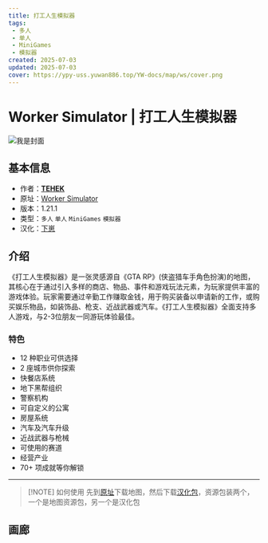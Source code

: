 ```yaml
---
title: 打工人生模拟器
tags: 
 - 多人
 - 单人
 - MiniGames
 - 模拟器
created: 2025-07-03
updated: 2025-07-03
cover: https://ypy-uss.yuwan886.top/YW-docs/map/ws/cover.png
---
```


# Worker Simulator | 打工人生模拟器
![我是封面](https://ypy-uss.yuwan886.top/YW-docs/map/ws/cover.png)
## 基本信息

- 作者：[**TEHEK**](https://www.curseforge.com/members/tehek)
- 原址：[Worker Simulator](https://www.curseforge.com/minecraft/worlds/worker-simulator)
- 版本：1.21.1
- 类型：`多人` `单人`  `MiniGames` `模拟器`
- 汉化：[<span title="仅为汉化包，地图需到原址下载">下崽</span>](https://pan.quark.cn/s/1c231b5096b6)

## 介绍

《打工人生模拟器》是一张灵感源自《GTA RP》(侠盗猎车手角色扮演)的地图，其核心在于通过引入多样的商店、物品、事件和游戏玩法元素，为玩家提供丰富的游戏体验。玩家需要通过辛勤工作赚取金钱，用于购买装备以申请新的工作，或购买娱乐物品，如装饰品、枪支、近战武器或汽车。《打工人生模拟器》全面支持多人游戏，与2-3位朋友一同游玩体验最佳。

### 特色

- 12 种职业可供选择
- 2 座城市供你探索
- 快餐店系统
- 地下黑帮组织
- 警察机构
- 可自定义的公寓
- 房屋系统
- 汽车及汽车升级
- 近战武器与枪械
- 可使用的赛道
- 经营产业
- 70+ 项成就等你解锁

---

> [!NOTE] 如何使用
> 先到[原址](https://www.curseforge.com/minecraft/worlds/worker-simulator)下载地图，然后下载[汉化包](https://pan.quark.cn/s/1c231b5096b6)，资源包装两个，一个是地图资源包，另一个是汉化包

## 画廊

<Gallery :images="[
  { src: 'https://ypy-uss.yuwan886.top/YW-docs/map/ws/1.png' },
  { src: 'https://ypy-uss.yuwan886.top/YW-docs/map/ws/2.png' },
  { src: 'https://ypy-uss.yuwan886.top/YW-docs/map/ws/3.png' },
  { src: 'https://ypy-uss.yuwan886.top/YW-docs/map/ws/4.png' },
  { src: 'https://ypy-uss.yuwan886.top/YW-docs/map/ws/5.png' },
  { src: 'https://ypy-uss.yuwan886.top/YW-docs/map/ws/6.png' },
  { src: 'https://ypy-uss.yuwan886.top/YW-docs/map/ws/7.png' },
  { src: 'https://ypy-uss.yuwan886.top/YW-docs/map/ws/8.png' }
]" />
